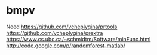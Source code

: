 # bmpv


Need
https://github.com/vcheplygina/prtools
https://github.com/vcheplygina/prextra
https://www.cs.ubc.ca/~schmidtm/Software/minFunc.html
http://code.google.com/p/randomforest-matlab/
